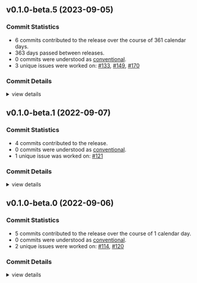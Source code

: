 

## v0.1.0-beta.5 (2023-09-05)

### Commit Statistics

<csr-read-only-do-not-edit/>

 - 6 commits contributed to the release over the course of 361 calendar days.
 - 363 days passed between releases.
 - 0 commits were understood as [conventional](https://www.conventionalcommits.org).
 - 3 unique issues were worked on: [#133](https://github.com/tlepoint/fhe.rs/issues/133), [#149](https://github.com/tlepoint/fhe.rs/issues/149), [#170](https://github.com/tlepoint/fhe.rs/issues/170)

### Commit Details

<csr-read-only-do-not-edit/>

<details><summary>view details</summary>

 * **[#133](https://github.com/tlepoint/fhe.rs/issues/133)**
    - Explicitely specify the RNG everytime randomness is involved. Fixes #128 ([`8aafe43`](https://github.com/tlepoint/fhe.rs/commit/8aafe4396d0b771e6aa25257c7daa61c109eb367))
 * **[#149](https://github.com/tlepoint/fhe.rs/issues/149)**
    - Use workspace dependencies et versions + Release 0.1.0-beta4 ([`a0287ba`](https://github.com/tlepoint/fhe.rs/commit/a0287ba3842fcf19b45fd380c56ba7b5e52a387b))
 * **[#170](https://github.com/tlepoint/fhe.rs/issues/170)**
    - Change tabs into space, optimize ntt operator constructor ([`393316f`](https://github.com/tlepoint/fhe.rs/commit/393316ffe1d02efe70e26310ff04318b2e185e87))
 * **Uncategorized**
    - Change concrete to tfhe ([`33146f7`](https://github.com/tlepoint/fhe.rs/commit/33146f77acdc64b7c5a32494d1bd575b6bc9910f))
    - Release fhe-traits v0.1.0-beta.3, fhe-util v0.1.0-beta.3, fhe-math v0.1.0-beta.3, fhe v0.1.0-beta.3 ([`c031c0e`](https://github.com/tlepoint/fhe.rs/commit/c031c0eca3a354e7d1e016dc7da2fba27f061f08))
    - Bump all version to beta.3 ([`913f84d`](https://github.com/tlepoint/fhe.rs/commit/913f84d9f510602283716a5ff310215734337956))
</details>

## v0.1.0-beta.1 (2022-09-07)

### Commit Statistics

<csr-read-only-do-not-edit/>

 - 4 commits contributed to the release.
 - 0 commits were understood as [conventional](https://www.conventionalcommits.org).
 - 1 unique issue was worked on: [#121](https://github.com/tlepoint/fhe.rs/issues/121)

### Commit Details

<csr-read-only-do-not-edit/>

<details><summary>view details</summary>

 * **[#121](https://github.com/tlepoint/fhe.rs/issues/121)**
    - Remove features, remove utilities crate, bump versions ([`570943a`](https://github.com/tlepoint/fhe.rs/commit/570943ae1822888a2ccb27412619ab3355b3ea3a))
 * **Uncategorized**
    - Release fhe-traits v0.1.0-beta.1 ([`bd1094d`](https://github.com/tlepoint/fhe.rs/commit/bd1094d726dc76c777e5916731eec7128c3fb9c7))
    - Add changelog entry ([`f32c4eb`](https://github.com/tlepoint/fhe.rs/commit/f32c4eba1f1f254d0162008919a0088282cc521e))
    - Adjusting changelogs prior to release of fhe-traits v0.1.0-beta.1 ([`3f9506e`](https://github.com/tlepoint/fhe.rs/commit/3f9506ea81277db1fa4da6e3e501061ef6456e4c))
</details>

## v0.1.0-beta.0 (2022-09-06)

### Commit Statistics

<csr-read-only-do-not-edit/>

 - 5 commits contributed to the release over the course of 1 calendar day.
 - 0 commits were understood as [conventional](https://www.conventionalcommits.org).
 - 2 unique issues were worked on: [#114](https://github.com/tlepoint/fhe.rs/issues/114), [#120](https://github.com/tlepoint/fhe.rs/issues/120)

### Commit Details

<csr-read-only-do-not-edit/>

<details><summary>view details</summary>

 * **[#114](https://github.com/tlepoint/fhe.rs/issues/114)**
    - Rename crates to fhe and fhe-traits ([`9a3d608`](https://github.com/tlepoint/fhe.rs/commit/9a3d6082976a7e0b6f3cec93c096bfaa4a07ebd6))
 * **[#120](https://github.com/tlepoint/fhe.rs/issues/120)**
    - Move internal to crates as they would be published, add changelog ([`cd3ba02`](https://github.com/tlepoint/fhe.rs/commit/cd3ba026d01275672e0c3f5e1d32aa473cde7978))
 * **Uncategorized**
    - Release fhe-traits v0.1.0-beta.0, fhe-util v0.1.0-beta.0, fhe-math v0.1.0-beta.0, fhe v0.1.0-beta.0 ([`e81e1c6`](https://github.com/tlepoint/fhe.rs/commit/e81e1c60769e63c52ad3885d16249161074ca293))
    - Update changelog ([`85a00a1`](https://github.com/tlepoint/fhe.rs/commit/85a00a1b8113e4dc8b1d4e9d19fc6c354fb6ae0e))
    - Switch version to a pre-release number ([`cd8d3b2`](https://github.com/tlepoint/fhe.rs/commit/cd8d3b2d383367239436adcc2508bdbe816b9981))
</details>

